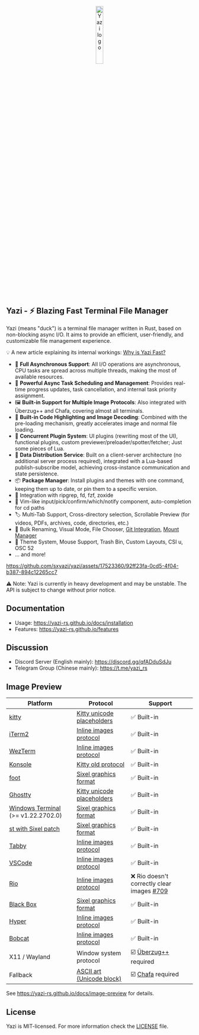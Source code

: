 <div align="center">
  <img src="assets/logo.png" alt="Yazi logo" width="20%">
</div>

## Yazi - ⚡️ Blazing Fast Terminal File Manager

Yazi (means "duck") is a terminal file manager written in Rust, based on non-blocking async I/O. It aims to provide an efficient, user-friendly, and customizable file management experience.

💡 A new article explaining its internal workings: [Why is Yazi Fast?](https://yazi-rs.github.io/blog/why-is-yazi-fast)

- 🚀 **Full Asynchronous Support**: All I/O operations are asynchronous, CPU tasks are spread across multiple threads, making the most of available resources.
- 💪 **Powerful Async Task Scheduling and Management**: Provides real-time progress updates, task cancellation, and internal task priority assignment.
- 🖼️ **Built-in Support for Multiple Image Protocols**: Also integrated with Überzug++ and Chafa, covering almost all terminals.
- 🌟 **Built-in Code Highlighting and Image Decoding**: Combined with the pre-loading mechanism, greatly accelerates image and normal file loading.
- 🔌 **Concurrent Plugin System**: UI plugins (rewriting most of the UI), functional plugins, custom previewer/preloader/spotter/fetcher; Just some pieces of Lua.
- 📡 **Data Distribution Service**: Built on a client-server architecture (no additional server process required), integrated with a Lua-based publish-subscribe model, achieving cross-instance communication and state persistence.
- 📦 **Package Manager**: Install plugins and themes with one command, keeping them up to date, or pin them to a specific version.
- 🧰 Integration with ripgrep, fd, fzf, zoxide
- 💫 Vim-like input/pick/confirm/which/notify component, auto-completion for cd paths
- 🏷️ Multi-Tab Support, Cross-directory selection, Scrollable Preview (for videos, PDFs, archives, code, directories, etc.)
- 🔄 Bulk Renaming, Visual Mode, File Chooser, [Git Integration](https://github.com/yazi-rs/plugins/tree/main/git.yazi), [Mount Manager](https://github.com/yazi-rs/plugins/tree/main/mount.yazi)
- 🎨 Theme System, Mouse Support, Trash Bin, Custom Layouts, CSI u, OSC 52
- ... and more!

https://github.com/sxyazi/yazi/assets/17523360/92ff23fa-0cd5-4f04-b387-894c12265cc7

⚠️ Note: Yazi is currently in heavy development and may be unstable. The API is subject to change without prior notice.

## Documentation

- Usage: https://yazi-rs.github.io/docs/installation
- Features: https://yazi-rs.github.io/features

## Discussion

- Discord Server (English mainly): https://discord.gg/qfADduSdJu
- Telegram Group (Chinese mainly): https://t.me/yazi_rs

## Image Preview

| Platform                                                                    | Protocol                               | Support                                               |
| --------------------------------------------------------------------------- | -------------------------------------- | ----------------------------------------------------- |
| [kitty](https://github.com/kovidgoyal/kitty)                                | [Kitty unicode placeholders][kgp]      | ✅ Built-in                                           |
| [iTerm2](https://iterm2.com)                                                | [Inline images protocol][iip]          | ✅ Built-in                                           |
| [WezTerm](https://github.com/wez/wezterm)                                   | [Inline images protocol][iip]          | ✅ Built-in                                           |
| [Konsole](https://invent.kde.org/utilities/konsole)                         | [Kitty old protocol][kgp-old]          | ✅ Built-in                                           |
| [foot](https://codeberg.org/dnkl/foot)                                      | [Sixel graphics format][sixel]         | ✅ Built-in                                           |
| [Ghostty](https://github.com/ghostty-org/ghostty)                           | [Kitty unicode placeholders][kgp]      | ✅ Built-in                                           |
| [Windows Terminal](https://github.com/microsoft/terminal) (>= v1.22.2702.0) | [Sixel graphics format][sixel]         | ✅ Built-in                                           |
| [st with Sixel patch](https://github.com/bakkeby/st-flexipatch)             | [Sixel graphics format][sixel]         | ✅ Built-in                                           |
| [Tabby](https://github.com/Eugeny/tabby)                                    | [Inline images protocol][iip]          | ✅ Built-in                                           |
| [VSCode](https://github.com/microsoft/vscode)                               | [Inline images protocol][iip]          | ✅ Built-in                                           |
| [Rio](https://github.com/raphamorim/rio)                                    | [Inline images protocol][iip]          | ❌ Rio doesn't correctly clear images [#709][rio-bug] |
| [Black Box](https://gitlab.gnome.org/raggesilver/blackbox)                  | [Sixel graphics format][sixel]         | ✅ Built-in                                           |
| [Hyper](https://github.com/vercel/hyper)                                    | [Inline images protocol][iip]          | ✅ Built-in                                           |
| [Bobcat](https://github.com/ismail-yilmaz/Bobcat)                           | [Inline images protocol][iip]          | ✅ Built-in                                           |
| X11 / Wayland                                                               | Window system protocol                 | ☑️ [Überzug++][ueberzug] required                     |
| Fallback                                                                    | [ASCII art (Unicode block)][ascii-art] | ☑️ [Chafa][chafa] required                            |

See https://yazi-rs.github.io/docs/image-preview for details.

<!-- Protocols -->

[kgp]: https://sw.kovidgoyal.net/kitty/graphics-protocol/#unicode-placeholders
[kgp-old]: https://github.com/sxyazi/yazi/blob/main/yazi-adapter/src/drivers/kgp_old.rs
[iip]: https://iterm2.com/documentation-images.html
[sixel]: https://www.vt100.net/docs/vt3xx-gp/chapter14.html
[ascii-art]: https://en.wikipedia.org/wiki/ASCII_art

<!-- Dependencies -->

[ueberzug]: https://github.com/jstkdng/ueberzugpp
[chafa]: https://hpjansson.org/chafa/

<!-- Rio bug -->

[rio-bug]: https://github.com/raphamorim/rio/issues/709

## License

Yazi is MIT-licensed. For more information check the [LICENSE](LICENSE) file.

